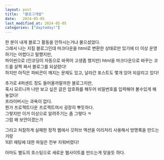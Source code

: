 ```yaml
---
layout: post
title:  "블로그개발"
date:   2024-05-05
last_modified_at: 2024-05-05
categories: ["daytoday!"]
---
```


한 분이 내게 블로그 활동을 안하시는거냐 물으셨었다.<br>
그래서 나는 지킬 블로그인데 마크다운을 html로 변환한 상태로만 있기에 더 이상 운영하기는 어렵다고 말헀지만,<br>
파이썬으로 (인코딩이 자동으로 바뀌어 고생좀 했지만) html을 마크다운으로 바꾸는 코드를 살짝 짜서 블로그를 되살렸다!<br>
하지만 아직은 파비콘이 깨지는 문제도 있고, 날라간 포스트도 몇개 있어 되살리고 있다!<br>

추가로 4퍼센트 정도 들어올까말까한 블로그지만,<br>
혹시 모르니까 나만 보고 싶은 글은 암호화를 해두어 비밀번호를 입력해야 볼수있게 해놓았다!<br>
프라이버시는 과욕이 없다.<br>
뭔가 프로젝트다운 프로젝트여서 굉장히 뿌듯하다.<br>
그렇지만 이거 이상으로 알려주기는 좀 그렇다 ㅋ<br>
그럼 왜 보안이겠는가<br>

그리고 처참하게 실패한 정적 웹에서 깃허브 액션을 이리저리 사용해서 방명록을 만드는거랑<br>
1대1 채팅에 대한 파일은 전부 지워버렸다!

아마도 별도의 호스팅으로 새로운 웹사이트를 만드는게 맞을듯 하다.
